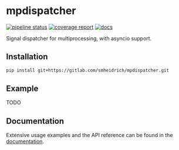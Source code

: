 # mpdispatcher

[![pipeline status](https://gitlab.com/smheidrich/mpdispatcher/badges/master/pipeline.svg?style=flat-square)](https://gitlab.com/smheidrich/mpdispatcher/-/commits/master)
[![coverage report](https://gitlab.com/smheidrich/mpdispatcher/badges/master/coverage.svg?style=flat-square)](https://gitlab.com/smheidrich/mpdispatcher/-/commits/master)
[![docs](https://img.shields.io/badge/docs-online-brightgreen?style=flat-square)](https://smheidrich.gitlab.io/mpdispatcher/)

Signal dispatcher for multiprocessing, with asyncio support.


## Installation

```bash
pip install git+https://gitlab.com/smheidrich/mpdispatcher.git
```

## Example

TODO

## Documentation

Extensive usage examples and the API reference can be found in the
[documentation](https://smheidrich.gitlab.io/mpdispatcher/).
